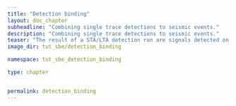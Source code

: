 ```yaml
---
title: "Detection binding"
layout: doc_chapter
subheadline: "Combining single trace detections to seismic events."
description: "Combining single trace detections to seismic events."
teaser: "The result of a STA/LTA detection run are signals detected on single traces related to the channel of a seismic station. Detection binding is used to combine these single trace detections to events using temporal constraints."
image_dir: tut_sbe/detection_binding

namespace: tut_sbe_detection_binding

type: chapter


permalink: detection_binding
---
```


